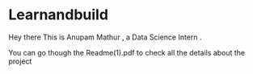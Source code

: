 # Learnandbuild

Hey there This is Anupam Mathur ,  a Data Science Intern .

You can go though the Readme(1).pdf to check all the details about the project
